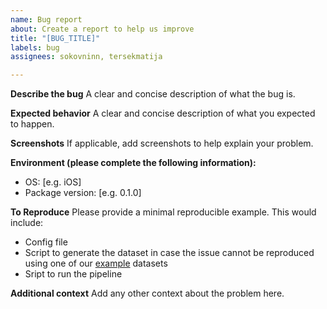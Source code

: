 ```yaml
---
name: Bug report
about: Create a report to help us improve
title: "[BUG_TITLE]"
labels: bug
assignees: sokovninn, tersekmatija

---
```


**Describe the bug**
A clear and concise description of what the bug is.

**Expected behavior**
A clear and concise description of what you expected to happen.

**Screenshots**
If applicable, add screenshots to help explain your problem.

**Environment (please complete the following information):**
 - OS: [e.g. iOS]
 - Package version: [e.g. 0.1.0]

**To Reproduce**
Please provide a minimal reproducible example. This would include:
- Config file
- Script to generate the dataset in case the issue cannot be reproduced using one of our [example](../../examples) datasets
- Sript to run the pipeline

**Additional context**
Add any other context about the problem here.

